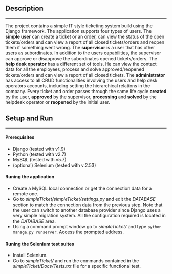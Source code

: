 ## Description
--------------
The project contains a simple IT style ticketing system build using the Django framework. The application supports four types of users. The **simple user** can create a ticket or an order, can view the status of the open tickets/orders and can view a report of all closed tickets/orders and reopen them if something went wrong. The **supervisor** is a user that has other users as subordinates. In addition to the users capabilities, the supervisor can approve or disapprove the subordinates opened tickets/orders. The **help desk operator** has a different set of tools. He can view the contact data for all the employees, process and solve approved/reopened tickets/orders and can view a report of all closed tickets. The **administrator** has access to all CRUD functionalities involving the users and help desk operators accounts, including setting the hierarchical relations in the company. Every ticket and order passes through the same life cycle **created** by the user, **approved** by the supervisor, **processing** and **solved** by the helpdesk operator or **reopened** by the initial user.

## Setup and Run
--------
#### Prerequisites
* Django (tested with v1.9)
* Python (tested with v2.7)
* MySQL (tested with v5.7)
* (optional) Selenium (tested with v.2.53)

#### Runing the application
* Create a MySQL local connection or get the connection data for a remote one. 
* Go to *simpleTicket/simpleTicket/settings.py* and edit the *DATABASE* section to match the connection data from the previous step. Note that the user can switch to another database provider since Django uses a very simple migration system. All the configuration required is located in the *DATABASE* area.
* Using a command prompt window go to *simpleTicket/* and type <code>python manage.py runserver</code>. Access the prompted address. 

#### Runing the Selenium test suites
* Install Selenium.
* Go to *simpleTicket/* and run the commands contained in the *simpleTicket/Docs/Tests.txt* file for a specific functional test.
